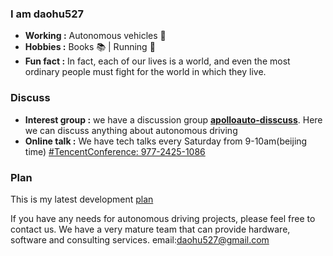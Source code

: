 ### I am daohu527 
-  **Working :** Autonomous vehicles :blue_car:  
-  **Hobbies :** Books :books: | Running :runner:
-  **Fun fact :** In fact, each of our lives is a world, and even the most ordinary people must fight for the world in which they live.
### Discuss
-  **Interest group :** we have a discussion group [**apolloauto-disscuss**](https://groups.google.com/g/apolloauto). Here we can discuss anything about autonomous driving
-  **Online talk :** We have tech talks every Saturday from 9-10am(beijing time) [#TencentConference: 977-2425-1086](https://meeting.tencent.com/dm/zOYYbjiXnrBm)
### Plan
This is my latest development [plan](https://github.com/users/daohu527/projects/4) 

If you have any needs for autonomous driving projects, please feel free to contact us. We have a very mature team that can provide hardware, software and consulting services. email:daohu527@gmail.com
